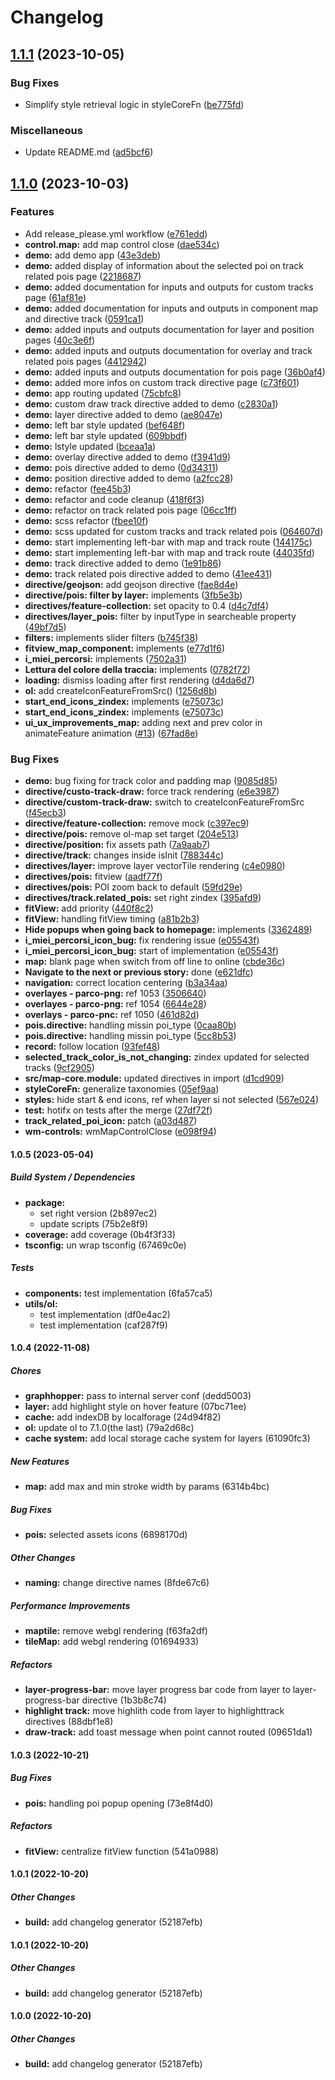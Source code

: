 # Changelog

## [1.1.1](https://github.com/webmappsrl/map-core/compare/v1.1.0...v1.1.1) (2023-10-05)


### Bug Fixes

* Simplify style retrieval logic in styleCoreFn ([be775fd](https://github.com/webmappsrl/map-core/commit/be775fdc51096e2b0cb851270e2da10f56884d2a))


### Miscellaneous

* Update README.md ([ad5bcf6](https://github.com/webmappsrl/map-core/commit/ad5bcf68c227026a3cff79b6b0a85bc7e4b8d506))

## [1.1.0](https://github.com/webmappsrl/map-core/compare/v1.0.5...v1.1.0) (2023-10-03)


### Features

* Add release_please.yml workflow ([e761edd](https://github.com/webmappsrl/map-core/commit/e761edd867199f3db9ac3ad8eb69aae72d26fb8f))
* **control.map:** add map control close ([dae534c](https://github.com/webmappsrl/map-core/commit/dae534cae0669298cd3be7b67cfa2a43f665f07b))
* **demo:** add demo app ([43e3deb](https://github.com/webmappsrl/map-core/commit/43e3deb395032df4b9c47071b61d776604515f44))
* **demo:** added display of information about the selected poi on track related pois page ([2218687](https://github.com/webmappsrl/map-core/commit/22186878d1705ea45b6d27e1ce066289dcbd9219))
* **demo:** added documentation for inputs and outputs for custom tracks page ([61af81e](https://github.com/webmappsrl/map-core/commit/61af81ece9981494548d3eb27fee58b4b10bd0f1))
* **demo:** added documentation for inputs and outputs in component map and directive track ([0591ca1](https://github.com/webmappsrl/map-core/commit/0591ca180c71f228d676b90a6d39b752cd1490b7))
* **demo:** added inputs and outputs documentation for layer and position pages ([40c3e6f](https://github.com/webmappsrl/map-core/commit/40c3e6f30e6dbc20c95558ab458784314d40bdeb))
* **demo:** added inputs and outputs documentation for overlay and track related pois pages ([4412942](https://github.com/webmappsrl/map-core/commit/441294286078e379c36b84c5471d307b1d298982))
* **demo:** added inputs and outputs documentation for pois page ([36b0af4](https://github.com/webmappsrl/map-core/commit/36b0af401f222fbcc8ca0d1ac114201ebcbf82b6))
* **demo:** added more infos on custom track directive page ([c73f601](https://github.com/webmappsrl/map-core/commit/c73f601fef33a2dd00af238b2954e75ef7fdf990))
* **demo:** app routing updated ([75cbfc8](https://github.com/webmappsrl/map-core/commit/75cbfc8a5d2b1b93c05fad3ae4a956354c939dba))
* **demo:** custom draw track directive added to demo ([c2830a1](https://github.com/webmappsrl/map-core/commit/c2830a1990cf106bb21fee8d894b8eac5269918c))
* **demo:** layer directive added to demo ([ae8047e](https://github.com/webmappsrl/map-core/commit/ae8047e943f2133b4fac612b7b17d44074a9c012))
* **demo:** left bar style updated ([bef648f](https://github.com/webmappsrl/map-core/commit/bef648fee400971f563c9906e4e7f0585d044052))
* **demo:** left bar style updated ([609bbdf](https://github.com/webmappsrl/map-core/commit/609bbdfdf76b31234aae8cdd670a16e59f5df923))
* **demo:** lstyle updated ([bceaa1a](https://github.com/webmappsrl/map-core/commit/bceaa1a480b53f9acb7265760ca4a27c29ab91c9))
* **demo:** overlay directive added to demo ([f3941d9](https://github.com/webmappsrl/map-core/commit/f3941d9e63e3bc93923ee001c1709c6ba565a0ae))
* **demo:** pois directive added to demo ([0d34311](https://github.com/webmappsrl/map-core/commit/0d34311da286b507d00af047a846542753e8ac62))
* **demo:** position directive added to demo ([a2fcc28](https://github.com/webmappsrl/map-core/commit/a2fcc28fa0a898032cc46ff1237708c4165432d3))
* **demo:** refactor ([fee45b3](https://github.com/webmappsrl/map-core/commit/fee45b3d4282595ea59d3ee824b812ce42c2b4cb))
* **demo:** refactor and code cleanup ([418f6f3](https://github.com/webmappsrl/map-core/commit/418f6f3f1df4a7f40f69b4deaff3cdc0fcca729b))
* **demo:** refactor on track related pois page ([06cc1ff](https://github.com/webmappsrl/map-core/commit/06cc1ff77f616ec84f74842047ad1fdc7ec30fcf))
* **demo:** scss refactor ([fbee10f](https://github.com/webmappsrl/map-core/commit/fbee10f59c304448da66f9bd0e61d6b28015da68))
* **demo:** scss updated for custom tracks and track related pois ([064607d](https://github.com/webmappsrl/map-core/commit/064607d323d740dd26fcb6c2a084416de2ea44d4))
* **demo:** start implementing left-bar with map and track route ([144175c](https://github.com/webmappsrl/map-core/commit/144175cba9d578578e5015f40d93a6fc337e4a9b))
* **demo:** start implementing left-bar with map and track route ([44035fd](https://github.com/webmappsrl/map-core/commit/44035fd6c8c9f472129e659178225cf6c0e4bf48))
* **demo:** track directive added to demo ([1e91b86](https://github.com/webmappsrl/map-core/commit/1e91b8607376a5a77841b758cafcbad56522f210))
* **demo:** track related pois directive added to demo ([41ee431](https://github.com/webmappsrl/map-core/commit/41ee431a7f7444e01ad305818fe54e51f7aa90b7))
* **directive/geojson:** add geojson directive ([fae8d4e](https://github.com/webmappsrl/map-core/commit/fae8d4e1e60ff3dd7b4d0565206017f7a7af27e4))
* **directive/pois: filter by layer:** implements ([3fb5e3b](https://github.com/webmappsrl/map-core/commit/3fb5e3b5777ecb087655d06ed1d355b51a0acbbc))
* **directives/feature-collection:** set opacity to 0.4 ([d4c7df4](https://github.com/webmappsrl/map-core/commit/d4c7df4c20f39ee138cb93e5650af25090264cb9))
* **directives/layer_pois:** filter by inputType in searcheable property ([49bf7d5](https://github.com/webmappsrl/map-core/commit/49bf7d5eecd99dd0861e5b1fe9741c68bb33b12a))
* **filters:** implements slider filters ([b745f38](https://github.com/webmappsrl/map-core/commit/b745f38a5a96d4d0a5ae2491b78c644d740fcddb))
* **fitview_map_component:** implements ([e77d1f6](https://github.com/webmappsrl/map-core/commit/e77d1f66f4ff5a2c848e1c7d7c1f25a5c32794bc))
* **i_miei_percorsi:** implements ([7502a31](https://github.com/webmappsrl/map-core/commit/7502a3193ed94ef5c594891c7ca086385668dfc5))
* **Lettura del colore della traccia:** implements ([0782f72](https://github.com/webmappsrl/map-core/commit/0782f72b64c79e0ef58b7bf1edde78e1564d3be0))
* **loading:** dismiss loading after first rendering ([d4da6d7](https://github.com/webmappsrl/map-core/commit/d4da6d7f8c0bde9f555afc5803fd2f3dbdf361cb))
* **ol:** add createIconFeatureFromSrc() ([1256d8b](https://github.com/webmappsrl/map-core/commit/1256d8b80fbd49ef765e7ca563a8125c591179e1))
* **start_end_icons_zindex:** implements ([e75073c](https://github.com/webmappsrl/map-core/commit/e75073c73e8e7ea4eff18cf057895c08146ff27d))
* **start_end_icons_zindex:** implements ([e75073c](https://github.com/webmappsrl/map-core/commit/e75073c73e8e7ea4eff18cf057895c08146ff27d))
* **ui_ux_improvements_map:** adding next and prev color in animateFeature animation ([#13](https://github.com/webmappsrl/map-core/issues/13)) ([67fad8e](https://github.com/webmappsrl/map-core/commit/67fad8e08876dafd97932fb19156416f552fbc0e))


### Bug Fixes

* **demo:** bug fixing for track color and padding map ([9085d85](https://github.com/webmappsrl/map-core/commit/9085d85f3f8dc031ef0b92d08732fa97480bd176))
* **directive/custo-track-draw:** force track rendering ([e6e3987](https://github.com/webmappsrl/map-core/commit/e6e3987c4afbb56a18f7ceba14486d2b1bc74547))
* **directive/custom-track-draw:** switch to createIconFeatureFromSrc ([f45ecb3](https://github.com/webmappsrl/map-core/commit/f45ecb36ec9d2bdfcf2037ba776699eddd59bee1))
* **directive/feature-collection:** remove mock ([c397ec9](https://github.com/webmappsrl/map-core/commit/c397ec9d60fbc3501447e7aefb102a0562b32f77))
* **directive/pois:** remove ol-map set target ([204e513](https://github.com/webmappsrl/map-core/commit/204e513a0bef335bfa28380909e2b9e7d9307f97))
* **directive/position:** fix assets path ([7a9aab7](https://github.com/webmappsrl/map-core/commit/7a9aab71ec45a799a1605fdb1a790566d59588cb))
* **directive/track:** changes  inside isInit ([788344c](https://github.com/webmappsrl/map-core/commit/788344c933becada8d60a80344273ead7bc202d0))
* **directives/layer:** improve layer  vectorTile rendering ([c4e0980](https://github.com/webmappsrl/map-core/commit/c4e09802248c57b2d646ec5fca4c8fed8bee7028))
* **directives/pois:** fitview ([aadf77f](https://github.com/webmappsrl/map-core/commit/aadf77f3306d0149f0219805bed5bf11a8a08a4b))
* **directives/pois:** POI zoom back to default ([59fd29e](https://github.com/webmappsrl/map-core/commit/59fd29eec1ba84d0378f3347a088a7c7944d57cd))
* **directives/track.related_pois:** set right zindex ([395afd9](https://github.com/webmappsrl/map-core/commit/395afd995288ae338211d8faa84ab66d8a8b7149))
* **fitView:** add priority ([440f8c2](https://github.com/webmappsrl/map-core/commit/440f8c20fd89a30eb67ff6aeed126f6d46609940))
* **fitView:** handling fitView timing ([a81b2b3](https://github.com/webmappsrl/map-core/commit/a81b2b32b36fa9936923b8701dc434b9a2d94e52))
* **Hide popups when going back to homepage:** implements ([3362489](https://github.com/webmappsrl/map-core/commit/3362489a3d6cb0bb97189ab9b717aa22e0983dd6))
* **i_miei_percorsi_icon_bug:** fix rendering issue ([e05543f](https://github.com/webmappsrl/map-core/commit/e05543f94f145e90af5b020937171573a6f2a424))
* **i_miei_percorsi_icon_bug:** start of implementation ([e05543f](https://github.com/webmappsrl/map-core/commit/e05543f94f145e90af5b020937171573a6f2a424))
* **map:** blank page when switch from off line to online ([cbde36c](https://github.com/webmappsrl/map-core/commit/cbde36c8ff3e17e3ad757a0d1b7d3b24c298c0e3))
* **Navigate to the next or previous story:** done ([e621dfc](https://github.com/webmappsrl/map-core/commit/e621dfc410c69cfb3531985e96ed70b0a0fe7a64))
* **navigation:** correct location centering ([b3a34aa](https://github.com/webmappsrl/map-core/commit/b3a34aac57f0cd4b6095821115983297677a7c7d))
* **overlayes - parco-png:** ref 1053 ([3506640](https://github.com/webmappsrl/map-core/commit/3506640215f3e8a96444778914dd069dfffaf64a))
* **overlayes - parco-png:** ref 1054 ([6644e28](https://github.com/webmappsrl/map-core/commit/6644e284d0755eb282f6a85122ea41db34ab7170))
* **overlays - parco-pnc:** ref 1050 ([461d82d](https://github.com/webmappsrl/map-core/commit/461d82d09f0f6ffc962a765ba560ab7237f417a8))
* **pois.directive:** handling missin poi_type ([0caa80b](https://github.com/webmappsrl/map-core/commit/0caa80be9688395511154d6fa3dad557d15fefb2))
* **pois.directive:** handling missin poi_type ([5cc8b53](https://github.com/webmappsrl/map-core/commit/5cc8b539e4b3570dc13b1851069070bb681e41cd))
* **record:** follow location ([93fef48](https://github.com/webmappsrl/map-core/commit/93fef48a08619e6869ce4d441e8f98cc5304d9d8))
* **selected_track_color_is_not_changing:** zindex updated for selected tracks ([9cf2905](https://github.com/webmappsrl/map-core/commit/9cf2905239ca71d30175219879940e63b8158772))
* **src/map-core.module:** updated directives in import ([d1cd909](https://github.com/webmappsrl/map-core/commit/d1cd909acd345e48675f08593bfb29b6f2b9ba87))
* **styleCoreFn:** generalize taxonomies ([05ef9aa](https://github.com/webmappsrl/map-core/commit/05ef9aa0a0783127328bc1ea78697b29f95ddc61))
* **styles:** hide start & end icons, ref when layer si not selected ([567e024](https://github.com/webmappsrl/map-core/commit/567e024780d5d7afdb9cef322311e86075daaa4e))
* **test:** hotifx on tests after the merge ([27df72f](https://github.com/webmappsrl/map-core/commit/27df72fdd88ca8ddf4346ff6fb83902effbe3633))
* **track_related_poi_icon:** patch ([a03d487](https://github.com/webmappsrl/map-core/commit/a03d4879ff384b9fd4cb82ce7a598b57f953569d))
* **wm-controls:** wmMapControlClose ([e098f94](https://github.com/webmappsrl/map-core/commit/e098f94bcc1e63039e910583233c7569df2500d3))

#### 1.0.5 (2023-05-04)

##### Build System / Dependencies

* **package:**
  *  set right version (2b897ec2)
  *  update scripts (75b2e8f9)
* **coverage:**  add coverage (0b4f3f33)
* **tsconfig:**  un wrap tsconfig (67469c0e)

##### Tests

* **components:**  test implementation (6fa57ca5)
* **utils/ol:**
  *  test implementation (df0e4ac2)
  *  test implementation (caf287f9)

#### 1.0.4 (2022-11-08)

##### Chores

* **graphhopper:**  pass to internal server conf (dedd5003)
* **layer:**  add highlight style on hover feature (07bc71ee)
* **cache:**  add indexDB by localforage (24d94f82)
* **ol:**  update ol to 7.1.0(the last) (79a2d68c)
* **cache system:**  add local storage cache system for layers (61090fc3)

##### New Features

* **map:**  add max and min stroke width by params (6314b4bc)

##### Bug Fixes

* **pois:**  selected assets icons (6898170d)

##### Other Changes

* **naming:**  change directive names (8fde67c6)

##### Performance Improvements

* **maptile:**  remove webgl rendering (f63fa2df)
* **tileMap:**  add webgl rendering (01694933)

##### Refactors

* **layer-progress-bar:**  move layer progress bar code from layer to layer-progress-bar directive (1b3b8c74)
* **highlight track:**  move highlith code from layer to highlighttrack directives (88dbf1e8)
* **draw-track:**  add toast message when point cannot routed (09651da1)

#### 1.0.3 (2022-10-21)

##### Bug Fixes

* **pois:**  handling poi popup opening (73e8f4d0)

##### Refactors

* **fitView:**  centralize fitView function (541a0988)

#### 1.0.1 (2022-10-20)

##### Other Changes

* **build:**  add changelog generator (52187efb)

#### 1.0.1 (2022-10-20)

##### Other Changes

* **build:**  add changelog generator (52187efb)


#### 1.0.0 (2022-10-20)

##### Other Changes

* **build:**  add changelog generator (52187efb)
